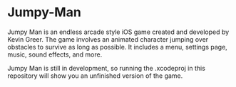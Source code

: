 # Jumpy-Man
Jumpy Man is an endless arcade style iOS game created and developed by Kevin Greer. The game involves an animated character jumping over obstacles to survive as long as possible. It includes a menu, settings page, music, sound effects, and more.

Jumpy Man is still in development, so running the .xcodeproj in this repository will show you an unfinished version of the game.
